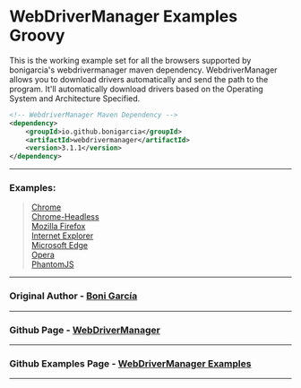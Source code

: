 # WebDriverManager Examples Groovy


This is the working example set for all the browsers supported by bonigarcia's webdrivermanager maven dependency. WebdriverManager allows you to download drivers automatically and send the path to the program. It'll automatically download drivers based on the Operating System and Architecture Specified.

```xml
<!-- WebdriverManager Maven Dependency -->
<dependency>
	<groupId>io.github.bonigarcia</groupId>
	<artifactId>webdrivermanager</artifactId>
	<version>3.1.1</version>
</dependency>
```

---
### Examples:
> [Chrome]()  
[Chrome-Headless]()  
[Mozilla Firefox]()  
[Internet Explorer]()  
[Microsoft Edge]()  
[Opera]()  
[PhantomJS]()  
---
### Original Author - [Boni García](https://github.com/bonigarcia)
---
### Github Page - [WebDriverManager](https://github.com/bonigarcia/webdrivermanager)
---
### Github Examples Page - [WebDriverManager Examples](https://github.com/bonigarcia/webdrivermanager-examples)
---
